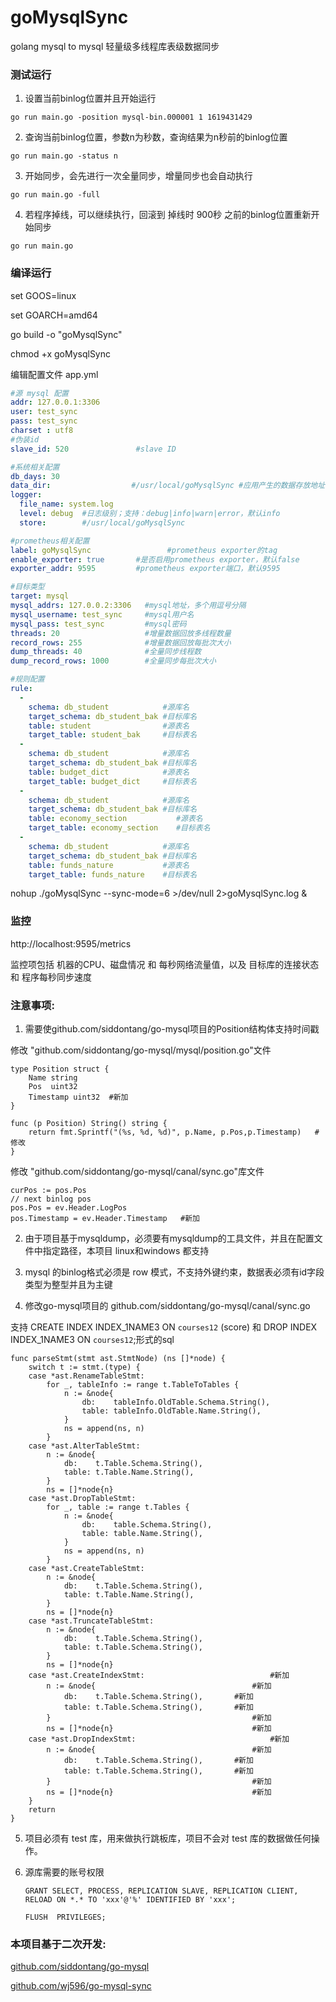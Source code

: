 # goMysqlSync
golang mysql to mysql 轻量级多线程库表级数据同步

### 测试运行
1. 设置当前binlog位置并且开始运行  

`go run main.go -position mysql-bin.000001 1 1619431429`

2. 查询当前binlog位置，参数n为秒数，查询结果为n秒前的binlog位置

`go run main.go -status n`

3. 开始同步，会先进行一次全量同步，增量同步也会自动执行       

`go run main.go -full`

4. 若程序掉线，可以继续执行，回滚到 掉线时 900秒 之前的binlog位置重新开始同步

`go run main.go`

### 编译运行

set GOOS=linux

set GOARCH=amd64

go build -o "goMysqlSync"

chmod +x goMysqlSync

编辑配置文件 app.yml
```yaml
#源 mysql 配置
addr: 127.0.0.1:3306
user: test_sync
pass: test_sync
charset : utf8
#伪装id
slave_id: 520               #slave ID

#系统相关配置
db_days: 30
data_dir:                  #/usr/local/goMysqlSync #应用产生的数据存放地址，包括日志、缓存数据等，默认当前运行目录下store文件夹
logger:
  file_name: system.log
  level: debug  #日志级别；支持：debug|info|warn|error，默认info
  store:        #/usr/local/goMysqlSync

#prometheus相关配置
label: goMysqlSync                 #prometheus exporter的tag
enable_exporter: true       #是否启用prometheus exporter，默认false
exporter_addr: 9595         #prometheus exporter端口，默认9595

#目标类型
target: mysql
mysql_addrs: 127.0.0.2:3306   #mysql地址，多个用逗号分隔
mysql_username: test_sync     #mysql用户名
mysql_pass: test_sync         #mysql密码
threads: 20                   #增量数据回放多线程数量
record_rows: 255              #增量数据回放每批次大小
dump_threads: 40              #全量同步线程数
dump_record_rows: 1000        #全量同步每批次大小

#规则配置
rule:
  -
    schema: db_student            #源库名
    target_schema: db_student_bak #目标库名
    table: student                #源表名
    target_table: student_bak     #目标表名
  -
    schema: db_student            #源库名
    target_schema: db_student_bak #目标库名
    table: budget_dict            #源表名
    target_table: budget_dict     #目标表名
  -
    schema: db_student            #源库名
    target_schema: db_student_bak #目标库名
    table: economy_section           #源表名
    target_table: economy_section    #目标表名
  -
    schema: db_student            #源库名
    target_schema: db_student_bak #目标库名
    table: funds_nature           #源表名
    target_table: funds_nature    #目标表名
```

nohup ./goMysqlSync  --sync-mode=6  >/dev/null 2>goMysqlSync.log & 

### 监控

http://localhost:9595/metrics

监控项包括 机器的CPU、磁盘情况 和 每秒网络流量值，以及 目标库的连接状态 和 程序每秒同步速度

### 注意事项:

1. 需要使github.com/siddontang/go-mysql项目的Position结构体支持时间戳

修改 "github.com/siddontang/go-mysql/mysql/position.go"文件  
``` 
type Position struct {
	Name string
	Pos  uint32
	Timestamp uint32  #新加
}

func (p Position) String() string {
	return fmt.Sprintf("(%s, %d, %d)", p.Name, p.Pos,p.Timestamp)   #修改
}
```
修改 "github.com/siddontang/go-mysql/canal/sync.go"库文件  
```
curPos := pos.Pos
// next binlog pos
pos.Pos = ev.Header.LogPos
pos.Timestamp = ev.Header.Timestamp   #新加
```

2. 由于项目基于mysqldump，必须要有mysqldump的工具文件，并且在配置文件中指定路径，本项目 linux和windows 都支持

3. mysql 的binlog格式必须是 row 模式，不支持外键约束，数据表必须有id字段类型为整型并且为主键

4. 修改go-mysql项目的 github.com/siddontang/go-mysql/canal/sync.go

支持 CREATE INDEX INDEX_1NAME3 ON `courses12`  (score) 和 DROP INDEX INDEX_1NAME3 ON `courses12`;形式的sql

```
func parseStmt(stmt ast.StmtNode) (ns []*node) {
	switch t := stmt.(type) {
	case *ast.RenameTableStmt:
		for _, tableInfo := range t.TableToTables {
			n := &node{
				db:    tableInfo.OldTable.Schema.String(),
				table: tableInfo.OldTable.Name.String(),
			}
			ns = append(ns, n)
		}
	case *ast.AlterTableStmt:
		n := &node{
			db:    t.Table.Schema.String(),
			table: t.Table.Name.String(),
		}
		ns = []*node{n}
	case *ast.DropTableStmt:
		for _, table := range t.Tables {
			n := &node{
				db:    table.Schema.String(),
				table: table.Name.String(),
			}
			ns = append(ns, n)
		}
	case *ast.CreateTableStmt:
		n := &node{
			db:    t.Table.Schema.String(),
			table: t.Table.Name.String(),
		}
		ns = []*node{n}
	case *ast.TruncateTableStmt:
		n := &node{
			db:    t.Table.Schema.String(),
			table: t.Table.Schema.String(),
		}
		ns = []*node{n}
	case *ast.CreateIndexStmt:                            #新加
		n := &node{                                   #新加
			db:    t.Table.Schema.String(),       #新加
			table: t.Table.Schema.String(),       #新加
		}                                             #新加
		ns = []*node{n}                               #新加
	case *ast.DropIndexStmt:                              #新加
		n := &node{                                   #新加
			db:    t.Table.Schema.String(),       #新加
			table: t.Table.Schema.String(),       #新加
		}                                             #新加
		ns = []*node{n}	                              #新加
	}                          
	return
}
```

5. 项目必须有 test 库，用来做执行跳板库，项目不会对 test 库的数据做任何操作。 

6. 源库需要的账号权限 

   ```
   GRANT SELECT, PROCESS, REPLICATION SLAVE, REPLICATION CLIENT, RELOAD ON *.* TO 'xxx'@'%' IDENTIFIED BY 'xxx';

   FLUSH  PRIVILEGES;
   ```

### 本项目基于二次开发:
<a href="https://github.com/go-mysql-org/go-mysql" target="_blank">github.com/siddontang/go-mysql</a>

<a href="https://github.com/wj596/go-mysql-sync" target="_blank">github.com/wj596/go-mysql-sync</a>

